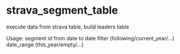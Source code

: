 # strava_segment_table
execute data from strava table, build leaders table

Usage:
segment id
from date
to date
filter (following/current_year/...)
date_range (this_year/empty/...)
